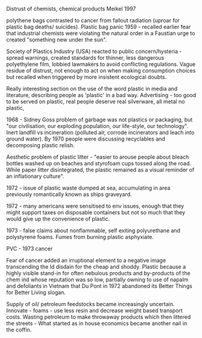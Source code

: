 Distrust of chemists, chemical products
Meikel 1997 


   polythene bags contrasted to cancer from fallout radiation (uproar for plastic bag deaths/ suicides). Plastic bag panic 1959 - recalled earlier fear that industrial chemists were violating the natural order in a Faustian urge to created "something new under the sun".  

Society of Plastics Industry  (USA) reacted to public concern/hysteria - spread warnings, created standards for thinner, less dangerous polyethylene film, lobbied lawmakers to avoid conflicting regulations. Vague residue of distrust, not enough to act on when making consumption choices but recalled when triggered by more insistent ecological doubts. 

Really interesting section on the use of the word plastic in media and literature, describing people as 'plastic' in a bad way. Advertising  - too good to be served on plastic, real people deserve real silverware, all metal no plastic, 


1968 - Sidney Goss problem of garbage was not plastics or packaging, but "our civilisation, our exploding population, our life-style, our technology". Inert landfill vs incineration (polluted air, corrode incinerators and leach into ground water). By 1970 people were discussing recyclables and decomposing plastic relish. 

Aesthetic problem of plastic litter - "easier to arouse people about bleach bottles washed up on beaches and styrofoam cups tossed along the road. While paper litter disintegrated, the plastic remained as a visual reminder of an inflationary culture".

1972 - issue of plastic waste dumped at sea, accumulating in area previously romantically known as ships graveyard.

1972 - many americans were sensitised to env issues, enough that they might support taxes on disposable containers but not so much that they would give up the convenience of plastic. 

1973 - false claims about nonflammable, self exiting polyurethane and polystyrene foams. Fumes from burning plastic asphyxiate. 

PVC - 1973 cancer

Fear of cancer added an irruptional element to a negative image transcending the ld disdain for the cheap and shoddy. Plastic because a highly visible stand-in for often nebulous products and by-products of the chem ind whose reputation was so low, partially owning to use of napalm and defoliants in Vietnam that Du Pont in 1972 abandoned its Better Things for Better Living slogan. 

Supply of oil/ petroleum feedstocks became increasingly uncertain. Innovate - foams -  use less resin and decrease weight based transport costs. Wasting petroleum to make throwaway products which then littered the streets -  What started as in house economics became another nail in the coffin. 